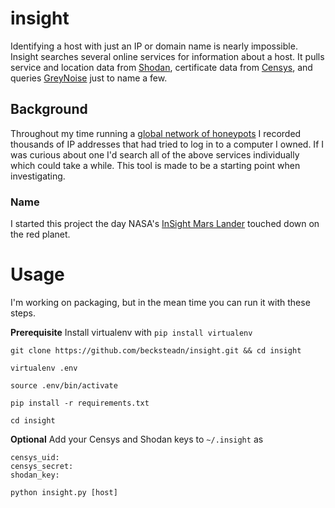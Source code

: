 # insight

 Identifying a host with just an IP or domain name is nearly impossible. Insight searches several online services for information about a host. It pulls service and location data from [Shodan](https://www.shodan.io/), certificate data from [Censys](https://censys.io/), and queries [GreyNoise](https://greynoise.io/) just to name a few.

## Background

Throughout my time running a [global network of honeypots](https://github.com/becksteadn/honeystash) I recorded thousands of IP addresses that had tried to log in to a computer I owned. If I was curious about one I'd search all of the above services individually which could take a while. This tool is made to be a starting point when investigating.

### Name

I started this project the day NASA's [InSight Mars Lander](https://mars.nasa.gov/insight/)  touched down on the red planet.

# Usage

I'm working on packaging, but in the mean time you can run it with these steps.

**Prerequisite** Install virtualenv with `pip install virtualenv`

`git clone https://github.com/becksteadn/insight.git && cd insight`

`virtualenv .env`

`source .env/bin/activate`

`pip install -r requirements.txt`

`cd insight`

**Optional** Add your Censys and Shodan keys to `~/.insight` as

```
censys_uid: 
censys_secret: 
shodan_key: 
```

`python insight.py [host]`
